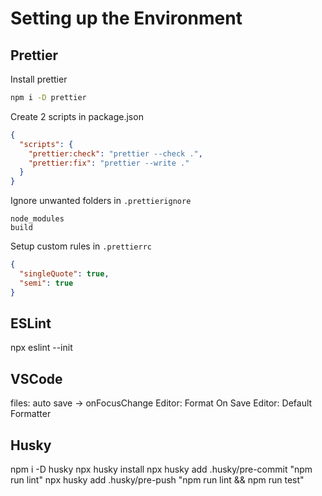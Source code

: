# Setting up the Environment

## Prettier

Install prettier

```bash
npm i -D prettier
```

Create 2 scripts in package.json

```json
{
  "scripts": {
    "prettier:check": "prettier --check .",
    "prettier:fix": "prettier --write ."
  }
}
```

Ignore unwanted folders in `.prettierignore`

```
node_modules
build
```

Setup custom rules in `.prettierrc`

```json
{
  "singleQuote": true,
  "semi": true
}
```

## ESLint

npx eslint --init

## VSCode

files: auto save -> onFocusChange
Editor: Format On Save
Editor: Default Formatter

## Husky

npm i -D husky
npx husky install
npx husky add .husky/pre-commit "npm run lint"
npx husky add .husky/pre-push "npm run lint && npm run test"
